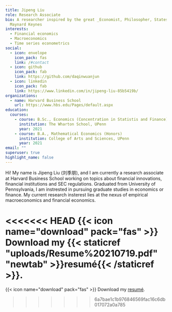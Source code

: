 ```yaml
---
title: Jipeng Liu
role: Research Associate
bio: A researcher inspired by the great _Economist, Philosopher, Statesman_ John
  Maynard Keynes
interests:
  - Financial economics
  - Macroeconomics
  - Time series econometrics
social:
  - icon: envelope
    icon_pack: fas
    link: /#contact
  - icon: github
    icon_pack: fab
    link: https://github.com/daqinwuanjun
  - icon: linkedin
    icon_pack: fab
    link: https://www.linkedin.com/in/jipeng-liu-85b5419b/
organizations:
  - name: Harvard Business School
    url: https://www.hbs.edu/Pages/default.aspx
education:
  courses:
    - course: B.Sc., Economics (Concentration in Statistis and Finance)
      institution: The Wharton School, UPenn
      year: 2021
    - course: B.A., Mathematical Economics (Honors)
      institution: College of Arts and Sciences, UPenn
      year: 2021
email: ""
superuser: true
highlight_name: false
---
```


Hi! My name is Jipeng Liu (刘季朋), and I am currently a research associate at Harvard Business School working on topics about financial innovations, financial institutions and SEC regulations. Graduated from University of Pennsylvania, I am instrested in pursuing graduate studies in economics or finance. My current research insterest lies at the nexus of empirical macroeconomics and financial economics. 



<<<<<<< HEAD
{{< icon name="download" pack="fas" >}} Download my {{< staticref "uploads/Resume%20210719.pdf" "newtab" >}}resumé{{< /staticref >}}.
=======


{{< icon name="download" pack="fas" >}} Download my [resumé](https://drive.google.com/file/d/1BR7EtYgRAyYitC9cPQeyEHNWV9jEhqxk/view?usp=sharing).
>>>>>>> 6a7bae1c1b976846569fac16c6db017072a0a785
